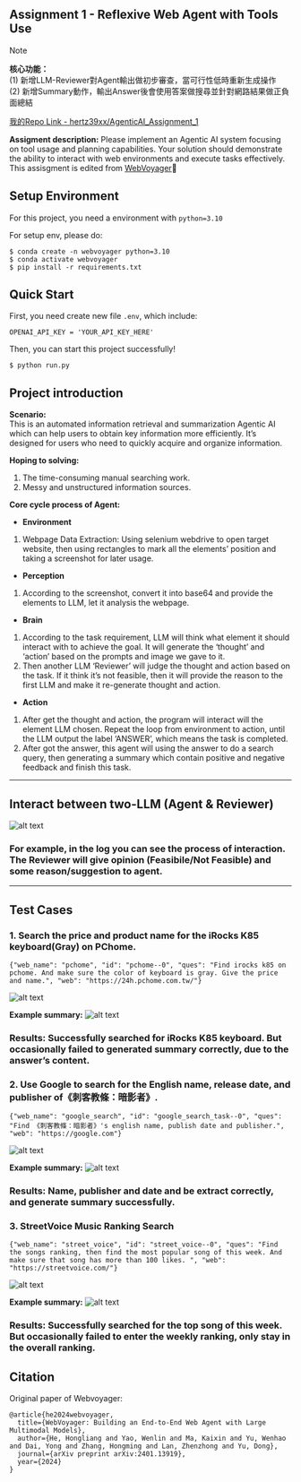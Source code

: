 ## Assignment 1 - Reflexive Web Agent with Tools Use ##
> [!note]
> **核心功能：**<br>
> (1) 新增LLM-Reviewer對Agent輸出做初步審查，當可行性低時重新生成操作<br>
> (2) 新增Summary動作，輸出Answer後會使用答案做搜尋並針對網路結果做正負面總結<br>
>
> [我的Repo Link - hertz39xx/AgenticAI_Assignment_1](https://github.com/hertz39xx/AgenticAI_Assignment_1)
> 
**Assigment description:** Please implement an Agentic AI system focusing on tool usage and planning capabilities. Your solution should demonstrate the ability to interact with web environments and execute tasks effectively.<br>
This assisgment is edited from [WebVoyager](https://github.com/MinorJerry/WebVoyager)🫡

## Setup Environment ##
For this project, you need a environment with <code>python=3.10</code>

For setup env, please do:
```
$ conda create -n webvoyager python=3.10
$ conda activate webvoyager
$ pip install -r requirements.txt
```

## Quick Start ## 
First, you need create new file <code>.env</code>, which include:
```
OPENAI_API_KEY = 'YOUR_API_KEY_HERE'
```

Then, you can start this project successfully!
```
$ python run.py
```

## Project introduction ##
**Scenario:** </br>
This is an automated information retrieval and summarization Agentic AI which can help users to obtain key information more efficiently. It’s designed for users who need to quickly acquire and organize information.

**Hoping to solving:**</br>
1.	The time-consuming manual searching work.
2.	Messy and unstructured information sources.

**Core cycle process of Agent:** </br>
- **Environment**
1.	Webpage Data Extraction: Using selenium webdrive to open target website, then using rectangles to mark all the elements’ position and taking a screenshot for later usage.
- **Perception**
1.	According to the screenshot, convert it into base64 and provide the elements to LLM, let it analysis the webpage.
- **Brain**
1. According to the task requirement, LLM will think what element it should interact with to achieve the goal. It will generate the ‘thought’ and ‘action’ based on the prompts and image we gave to it.
1. Then another LLM ‘Reviewer’ will judge the thought and action based on the task. If it think it’s not feasible, then it will provide the reason to the first LLM and make it re-generate thought and action.
- **Action**
1. After get the thought and action, the program will interact will the element LLM chosen. Repeat the loop from environment to action, until the LLM output the label ‘ANSWER’, which means the task is completed.
2. After got the answer, this agent will using the answer to do a search query, then generating a summary which contain positive and negative feedback and finish this task.
---
## Interact between two-LLM (Agent & Reviewer)
![alt text](image-3.png)
### For example, in the log you can see the process of interaction. The Reviewer will give opinion (Feasibile/Not Feasible) and some reason/suggestion to agent.

---
## Test Cases ###
### 1. Search the price and product name for the iRocks K85 keyboard(Gray) on PChome.
```
{"web_name": "pchome", "id": "pchome--0", "ques": "Find irocks k85 on pchome. And make sure the color of keyboard is gray. Give the price and name.", "web": "https://24h.pchome.com.tw/"}
```
![alt text](results/20250320_04_38_17/taskpchome--0/screenshot2.png)

**Example summary:**
![alt text](image-2.png)
### Results: Successfully searched for iRocks K85 keyboard. But occasionally failed to generated summary correctly, due to the answer’s content.

### 2. Use Google to search for the English name, release date, and publisher of《刺客教條：暗影者》.
```
{"web_name": "google_search", "id": "google_search_task--0", "ques": "Find 《刺客教條：暗影者》's english name, publish date and publisher.", "web": "https://google.com"}
```
![alt text](results/20250320_04_56_53/taskgoogle_search_task--0/screenshot2.png)

**Example summary:**
![alt text](image.png)
### Results: Name, publisher and date and be extract correctly, and generate summary successfully.

### 3. StreetVoice Music Ranking Search
```
{"web_name": "street_voice", "id": "street_voice--0", "ques": "Find the songs ranking, then find the most popular song of this week. And make sure that song has more than 100 likes. ", "web": "https://streetvoice.com/"}
```
![alt text](results/20250320_04_38_17/taskstreet_voice--0/screenshot2.png)

**Example summary:**
![alt text](image-1.png)
### Results: Successfully searched for the top song of this week. But occasionally failed to enter the weekly ranking, only stay in the overall ranking.

## Citation
Original paper of Webvoyager:
```
@article{he2024webvoyager,
  title={WebVoyager: Building an End-to-End Web Agent with Large Multimodal Models},
  author={He, Hongliang and Yao, Wenlin and Ma, Kaixin and Yu, Wenhao and Dai, Yong and Zhang, Hongming and Lan, Zhenzhong and Yu, Dong},
  journal={arXiv preprint arXiv:2401.13919},
  year={2024}
}
```